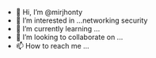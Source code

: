 - 👋 Hi, I’m @mirjhonty
- 👀 I’m interested in ...networking security
- 🌱 I’m currently learning ...
- 💞️ I’m looking to collaborate on ...
- 📫 How to reach me ...

<!---
mirjhonty/mirjhonty is a ✨ special ✨ repository because its `README.md` (this file) appears on your GitHub profile.
You can click the Preview link to take a look at your changes.
--->
